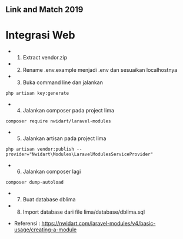 ## Link and Match 2019

# Integrasi Web

- 1. Extract vendor.zip
- 2. Rename .env.example menjadi .env dan sesuaikan localhostnya
- 3. Buka command line dan jalankan
```
php artisan key:generate
```
- 4. Jalankan composer pada project lima
```
composer require nwidart/laravel-modules
```
- 5. Jalankan artisan pada project lima
```
php artisan vendor:publish --provider="Nwidart\Modules\LaravelModulesServiceProvider"
```
- 6. Jalankan composer lagi
```
composer dump-autoload
```
- 7. Buat database dblima
- 8. Import database dari file lima/database/dblima.sql

- Referensi : https://nwidart.com/laravel-modules/v4/basic-usage/creating-a-module